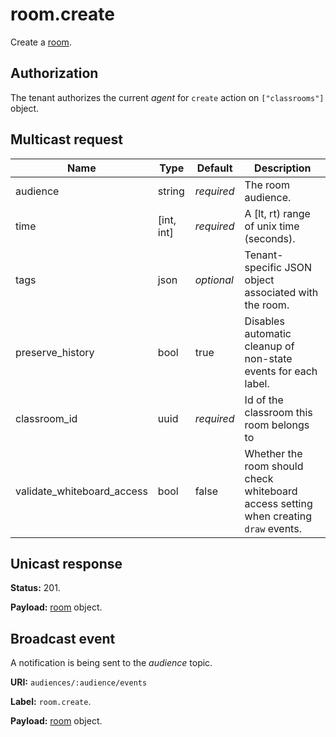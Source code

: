 # room.create

Create a [room](../room.md#room).

## Authorization

The tenant authorizes the current _agent_ for `create` action on `["classrooms"]` object.

## Multicast request

Name                        | Type       | Default    | Description
----------------            | ---------- | ---------- | --------------------------------------------------------------
audience                    | string     | _required_ | The room audience.
time                        | [int, int] | _required_ | A [lt, rt) range of unix time (seconds).
tags                        | json       | _optional_ | Tenant-specific JSON object associated with the room.
preserve_history            | bool       | true       | Disables automatic cleanup of non-state events for each label.
classroom_id                | uuid       | _required_ | Id of the classroom this room belongs to
validate_whiteboard_access  | bool       | false      | Whether the room should check whiteboard access setting when creating `draw` events.

## Unicast response

**Status:** 201.

**Payload:** [room](../room.md#room) object.

## Broadcast event

A notification is being sent to the _audience_ topic.

**URI:** `audiences/:audience/events`

**Label:** `room.create`.

**Payload:** [room](../room.md#room) object.
